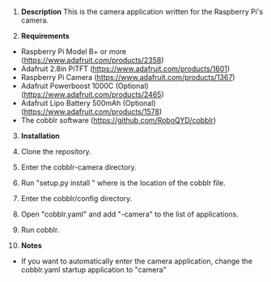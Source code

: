 1. **Description**
This is the camera application written for the Raspberry Pi's camera.

2. **Requirements**
 - Raspberry Pi Model B+ or more (https://www.adafruit.com/products/2358)
 - Adafruit 2.8in PiTFT (https://www.adafruit.com/products/1601)
 - Raspberry Pi Camera (https://www.adafruit.com/products/1367)
 - Adafruit Powerboost 1000C (Optional) (https://www.adafruit.com/products/2465)
 - Adafruit Lipo Battery 500mAh (Optional) (https://www.adafruit.com/products/1578)
 - The cobblr software (https://github.com/RoboQYD/cobblr)

3. **Installation**
  1. Clone the repository.
  2. Enter the cobblr-camera directory.
  3. Run "setup.py install <path>" where <path> is the location of the cobblr file.
  4. Enter the cobblr/config directory.
  5. Open "cobblr.yaml" and add "-camera" to the list of applications.
  6. Run cobblr.

4. **Notes**

  - If you want to automatically enter the camera application, change the cobblr.yaml
    startup application to "camera"
